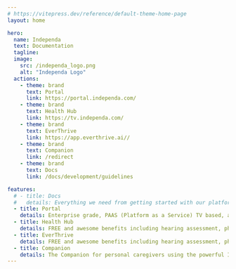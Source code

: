 ```yaml
---
# https://vitepress.dev/reference/default-theme-home-page
layout: home

hero:
  name: Independa
  text: Documentation
  tagline: 
  image:
    src: /independa_logo.png
    alt: "Independa Logo"
  actions:
    - theme: brand
      text: Portal
      link: https://portal.independa.com/
    - theme: brand
      text: Health Hub
      link: https://tv.independa.com/
    - theme: brand
      text: EverThrive
      link: https://app.everthrive.ai//
    - theme: brand
      text: Companion
      link: /redirect
    - theme: brand
      text: Docs
      link: /docs/development/guidelines

features:
  # - title: Docs
  #   details: Everything we need from getting started with our platforms to troubleshooting and setting up our development environments.
  - title: Portal
    details: Enterprise grade, PAAS (Platform as a Service) TV based, award winning, HIPAA compliant, social / clinical / operational engagement and benefits, all fully integrated, easy to install, use and manage. Create top line growth, bottom line efficiencies, and brand benefits.
  - title: Health Hub
    details: FREE and awesome benefits including hearing assessment, pharmacy discount benefits, simplified video chat, and photo / message / audio and video clip sharing with loved ones. Even fun games! Premium services include access to doctors, therapists and dentists. Health and wellness options, including WebMD medical grade content and personalized exercise videos, and more!
  - title: EverThrive
    details: FREE and awesome benefits including hearing assessment, pharmacy discount benefits, simplified video chat, and photo / message / audio and video clip sharing with loved ones. Even fun games! Premium services include access to doctors, therapists and dentists. Health and wellness options, including WebMD medical grade content and personalized exercise videos, and more!
  - title: Companion
    details: The Companion for personal caregivers using the powerful Independa platform to support loved ones who choose to age-in-place. The Independa-enabled TV supports a range of engagement, reminder, and support oriented functions, all controlled through your Android phone and companion web application. If you have an IndependaTV and caregiver log-in, download now! 
---
```


